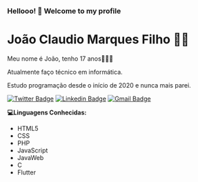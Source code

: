 ### Hellooo! 🖖 Welcome to my profile

# João Claudio Marques Filho :man_technologist:
Meu nome é João, tenho 17 anos🧑🇧🇷

Atualmente faço técnico em informática.

Estudo programação desde o início de 2020 e nunca mais parei.

[![Twitter Badge](https://img.shields.io/badge/-@Joao_oOtaku-6633cc?style=flat-square&labelColor=6633cc&logo=twitter&logoColor=white&link=https://twitter.com/Joao_oOtaku)](https://twitter.com/Joao_oOtaku) 
[![Linkedin Badge](https://img.shields.io/badge/-Joao%20Claudio-6633cc?style=flat-square&logo=Linkedin&logoColor=white&link=https://www.linkedin.com/in/jo%C3%A3o-claudio-5a474516b/)](https://www.linkedin.com/in/jo%C3%A3o-claudio-5a474516b/) 
[![Gmail Badge](https://img.shields.io/badge/-joao10claudo@gmail.com-6633cc?style=flat-square&logo=Gmail&logoColor=white&link=mailto:joao10claudo@gmail.com)](mailto:joao10claudo@gmail.com)

**💻Linguagens Conhecidas:**
- HTML5
- CSS
- PHP
- JavaScript
- JavaWeb
- C
- Flutter


